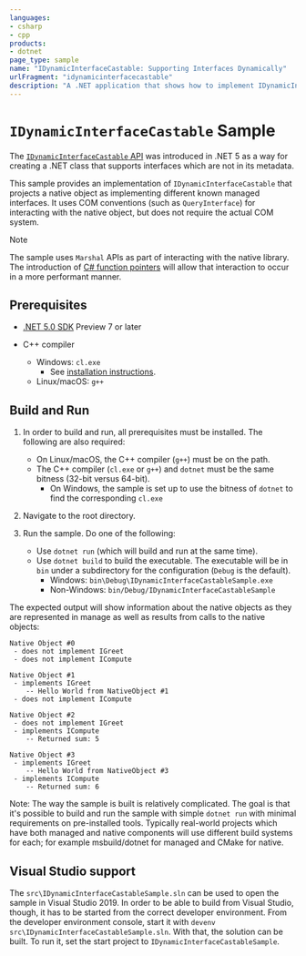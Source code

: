 ```yaml
---
languages:
- csharp
- cpp
products:
- dotnet
page_type: sample
name: "IDynamicInterfaceCastable: Supporting Interfaces Dynamically"
urlFragment: "idynamicinterfacecastable"
description: "A .NET application that shows how to implement IDynamicInterfaceCastable to project a native object as implementing different managed interfaces."
---
```


# `IDynamicInterfaceCastable` Sample

The [`IDynamicInterfaceCastable` API](https://docs.microsoft.com/dotnet/api/system.runtime.interopservices.idynamicinterfacecastable) was introduced in .NET 5 as a way for creating a .NET class that supports interfaces which are not in its metadata.

This sample provides an implementation of `IDynamicInterfaceCastable` that projects a native object as implementing different known managed interfaces. It uses COM conventions (such as `QueryInterface`) for interacting with the native object, but does not require the actual COM system.

> [!NOTE]
> The sample uses `Marshal` APIs as part of interacting with the native library. The introduction of [C# function pointers](https://github.com/dotnet/csharplang/blob/994c41586e07e38fb6b30902b1715b4025d80c52/proposals/function-pointers.md) will allow that interaction to occur in a more performant manner.

## Prerequisites

* [.NET 5.0 SDK](https://dotnet.microsoft.com/download) Preview 7 or later

* C++ compiler
  * Windows: `cl.exe`
    * See [installation instructions](https://docs.microsoft.com/cpp/build/building-on-the-command-line#download-and-install-the-tools).
  * Linux/macOS: `g++`

## Build and Run

1) In order to build and run, all prerequisites must be installed. The following are also required:

    * On Linux/macOS, the C++ compiler (`g++`) must be on the path.
    * The C++ compiler (`cl.exe` or `g++`) and `dotnet` must be the same bitness (32-bit versus 64-bit).
      * On Windows, the sample is set up to use the bitness of `dotnet` to find the corresponding `cl.exe`

1) Navigate to the root directory.

1) Run the sample. Do one of the following:

    * Use `dotnet run` (which will build and run at the same time).
    * Use `dotnet build` to build the executable. The executable will be in `bin` under a subdirectory for the configuration (`Debug` is the default).
        * Windows: `bin\Debug\IDynamicInterfaceCastableSample.exe`
        * Non-Windows: `bin/Debug/IDynamicInterfaceCastableSample`

The expected output will show information about the native objects as they are represented in manage as well as results from calls to the native objects:

```
Native Object #0
 - does not implement IGreet
 - does not implement ICompute

Native Object #1
 - implements IGreet
    -- Hello World from NativeObject #1
 - does not implement ICompute

Native Object #2
 - does not implement IGreet
 - implements ICompute
    -- Returned sum: 5

Native Object #3
 - implements IGreet
    -- Hello World from NativeObject #3
 - implements ICompute
    -- Returned sum: 6
```

Note: The way the sample is built is relatively complicated. The goal is that it's possible to build and run the sample with simple `dotnet run` with minimal requirements on pre-installed tools. Typically real-world projects which have both managed and native components will use different build systems for each; for example msbuild/dotnet for managed and CMake for native.

## Visual Studio support

The `src\IDynamicInterfaceCastableSample.sln` can be used to open the sample in Visual Studio 2019. In order to be able to build from Visual Studio, though, it has to be started from the correct developer environment. From the developer environment console, start it with `devenv src\IDynamicInterfaceCastableSample.sln`. With that, the solution can be built. To run it, set the start project to `IDynamicInterfaceCastableSample`.
